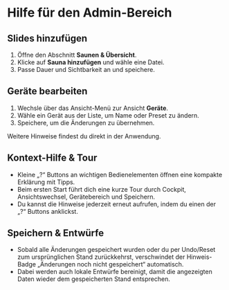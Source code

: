 # Hilfe für den Admin-Bereich

## Slides hinzufügen
1. Öffne den Abschnitt **Saunen & Übersicht**.
2. Klicke auf **Sauna hinzufügen** und wähle eine Datei.
3. Passe Dauer und Sichtbarkeit an und speichere.

## Geräte bearbeiten
1. Wechsle über das Ansicht-Menü zur Ansicht **Geräte**.
2. Wähle ein Gerät aus der Liste, um Name oder Preset zu ändern.
3. Speichere, um die Änderungen zu übernehmen.

Weitere Hinweise findest du direkt in der Anwendung.

## Kontext-Hilfe & Tour
- Kleine „?“ Buttons an wichtigen Bedienelementen öffnen eine kompakte Erklärung mit Tipps.
- Beim ersten Start führt dich eine kurze Tour durch Cockpit, Ansichtswechsel, Gerätebereich und Speichern.
- Du kannst die Hinweise jederzeit erneut aufrufen, indem du einen der „?“ Buttons anklickst.

## Speichern & Entwürfe
- Sobald alle Änderungen gespeichert wurden oder du per Undo/Reset zum ursprünglichen Stand zurückkehrst,
  verschwindet der Hinweis-Badge „Änderungen noch nicht gespeichert“ automatisch.
- Dabei werden auch lokale Entwürfe bereinigt, damit die angezeigten Daten wieder dem gespeicherten Stand entsprechen.

